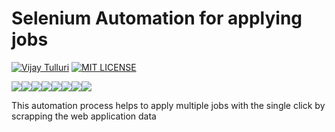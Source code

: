 # Selenium Automation for applying jobs


[![Vijay Tulluri](https://img.shields.io/badge/Vijay-Tulluri-red.svg)](https://vijaytulluri.com/)
[![MIT LICENSE](https://img.shields.io/badge/MIT-License-red.svg)](https://github.com/tullurivijay/Selenium-Automation/blob/master/LICENSE)

[![](https://sourcerer.io/fame/tullurivijay/tullurivijay/Selenium-Automation/images/0)](https://sourcerer.io/fame/tullurivijay/tullurivijay/Selenium-Automation/links/0)[![](https://sourcerer.io/fame/tullurivijay/tullurivijay/Selenium-Automation/images/1)](https://sourcerer.io/fame/tullurivijay/tullurivijay/Selenium-Automation/links/1)[![](https://sourcerer.io/fame/tullurivijay/tullurivijay/Selenium-Automation/images/2)](https://sourcerer.io/fame/tullurivijay/tullurivijay/Selenium-Automation/links/2)[![](https://sourcerer.io/fame/tullurivijay/tullurivijay/Selenium-Automation/images/3)](https://sourcerer.io/fame/tullurivijay/tullurivijay/Selenium-Automation/links/3)[![](https://sourcerer.io/fame/tullurivijay/tullurivijay/Selenium-Automation/images/4)](https://sourcerer.io/fame/tullurivijay/tullurivijay/Selenium-Automation/links/4)[![](https://sourcerer.io/fame/tullurivijay/tullurivijay/Selenium-Automation/images/5)](https://sourcerer.io/fame/tullurivijay/tullurivijay/Selenium-Automation/links/5)[![](https://sourcerer.io/fame/tullurivijay/tullurivijay/Selenium-Automation/images/6)](https://sourcerer.io/fame/tullurivijay/tullurivijay/Selenium-Automation/links/6)[![](https://sourcerer.io/fame/tullurivijay/tullurivijay/Selenium-Automation/images/7)](https://sourcerer.io/fame/tullurivijay/tullurivijay/Selenium-Automation/links/7)


This automation process helps to apply multiple jobs with the single click by scrapping the web application data
